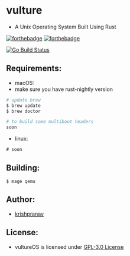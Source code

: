 # vulture
- A Unix Operating System Built Using Rust

[![forthebadge](https://forthebadge.com/images/badges/made-with-rust.svg)](https://forthebadge.com)
[![forthebadge](https://forthebadge.com/images/badges/built-by-developers.svg)](https://forthebadge.com)

[![Go Build Status](https://github.com/vultureOS/vulture/actions/workflows/go.yml/badge.svg?branch=main)](https://github.com/vultureOS/vulture/actions/workflows/go.yml)

## Requirements:
- macOS:
- make sure you have rust-nightly version
```bash
# update brew
$ brew update
$ brew doctor 

# to build some multiboot headers
soon
```

- linux:
```
# soon
```

## Building:
```
$ mage qemu
```

## Author:
- [krishpranav](https://github.com/krishpranav)

## License:
- vultureOS is licensed under [GPL-3.0 License](https://github.com/vultureOS/vulture/blob/main/LICENSE)